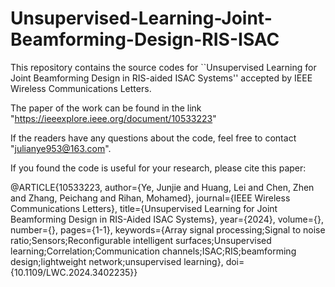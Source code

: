 # Unsupervised-Learning-Joint-Beamforming-Design-RIS-ISAC
This repository contains the source codes for ``Unsupervised Learning for Joint Beamforming Design in RIS-aided ISAC Systems'' accepted by IEEE Wireless Communications Letters. 

The paper of the work can be found in the link "https://ieeexplore.ieee.org/document/10533223"

If the readers have any questions about the code, feel free to contact "julianye953@163.com".

If you found the code is useful for your research, please cite this paper:

@ARTICLE{10533223,
  author={Ye, Junjie and Huang, Lei and Chen, Zhen and Zhang, Peichang and Rihan, Mohamed},
  journal={IEEE Wireless Communications Letters}, 
  title={Unsupervised Learning for Joint Beamforming Design in RIS-Aided ISAC Systems}, 
  year={2024},
  volume={},
  number={},
  pages={1-1},
  keywords={Array signal processing;Signal to noise ratio;Sensors;Reconfigurable intelligent surfaces;Unsupervised learning;Correlation;Communication channels;ISAC;RIS;beamforming design;lightweight network;unsupervised learning},
  doi={10.1109/LWC.2024.3402235}}

